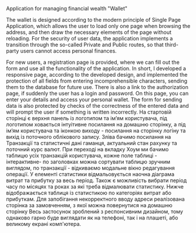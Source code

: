 Application for managing financial wealth "Wallet"

The wallet is designed according to the modern principle of Single Page Application, which allows the user to load only one page when browsing the address, and then draw the necessary elements of the page without reloading. For the security of user data, the application implements a transition through the so-called Private and Public routes, so that third-party users cannot access personal finances.

For new users, a registration page is provided, where we can fill out the form and use all the functionality of the application. In short, I developed a responsive page, according to the developed design, and implemented the protection of all fields from entering incomprehensible characters, sending them to the database for future use. There is also a link to the authorization page, if suddenly the user has a login and password. On this page, you can enter your details and access your personal wallet. The form for sending data is also protected by checks of the correctness of the entered data and will prompt the user if something is written incorrectly. На стартовій сторінці є верхня панель із логотипом та ім’ям
користувача, під логотипом ховається інтуітивне посилання на домашню сторінку, а
під ім’ям користувача та іконкою виходу - посилання на сторінку логіну та вихід
із поточного облікового запису. Зліва бачимо посилання на Транзакції та
статистичні дані гаманця, актуальний стан рахунку та поточний курс валют. При
переході на вкладку Хоум ми бачимо таблицю усіх транзакцій користувача, кожне
поле таблиці - інтерактивне- по заголовках можна сортувати таблицю зручним
виглядом, по транзакції - відкиваємо модальне вікно редагування операції. У
елементі статистики відмальовується наочна діаграма витрат та прибутку за весь
період. Також є можливість вибрати період часу по місяцях та роках за які треба
відмалювати статистику. Нижче відображається таблиця із статистикою по
категоріях витрат або прибуткам. Для запобігання некорректного вводу адреси
реалізована сторінка за замовченням, з якої можна повернутися на домашню
сторінку Весь застосунок зроблений з респонсивним дизайном, тому однаково гарно
буде виглядати як на телефоні, так і на плашеті, або великому екрані комп'ютера.
